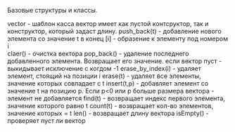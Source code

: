Базовые структуры и классы.

vector - шаблон касса вектор
имеет как пустой контсруктор, так и конструктор, который задаст длину.
push_back(t) - добавление нового элемента со значение t в конец
[i] - образение к элементу под номером i  
claer() - очистка вектора
pop_back() - удаление последнего добавленного элемента. Возвращает его значение. если вектор пуст - выкидывает исключение с когдом -1
erase_by_index(i) - удаляет элемент, стоящий на позиции i
erase(t) - удаляет все элементы, значение которых совпадает с t
insert(t,p) - добавляет элемент со значение t на позицию p. Если p<0 или p больше размера вектора - элемент не добавляется
find(t) - возвращает индекс первого элемента, значение которого равно t
count(t) - возвращает кол-во элементов, значение которых = t
len() - возвращает длину вектора
isEmpty() - проверяет пуст ли вектор
